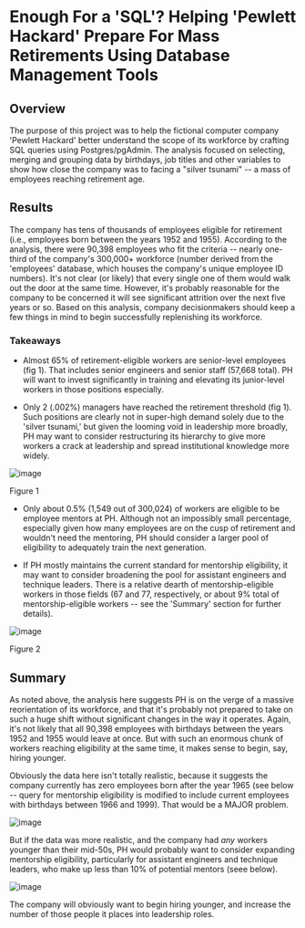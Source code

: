 # Enough For a 'SQL'? Helping 'Pewlett Hackard' Prepare For Mass Retirements Using Database Management Tools

## Overview
The purpose of this project was to help the fictional computer company 'Pewlett Hackard' better understand the scope of its workforce
by crafting SQL queries using Postgres/pgAdmin. The analysis focused on selecting, merging and grouping data by birthdays, job titles and other 
variables to show how close the company was to facing a "silver tsunami" -- a mass of employees reaching retirement age.

## Results
The company has tens of thousands of employees eligible for retirement (i.e., employees born between the years 1952 and 1955).
According to the analysis, there were 90,398 employees who fit the criteria -- nearly one-third of the company's 300,000+ workforce (number derived
from the 'employees' database, which houses the company's unique employee ID numbers). It's not clear (or likely) that every single one of them would
walk out the door at the same time. However, it's probably reasonable for the company to be concerned it will see significant attrition over the next
five years or so. Based on this analysis, company decisionmakers should keep a few things in mind to begin successfully replenishing its workforce.

### Takeaways

* Almost 65% of retirement-eligible workers are senior-level employees (fig 1). That includes senior engineers and senior staff (57,668 total). PH will want to invest
significantly in training and elevating its junior-level workers in those positions especially.

* Only 2 (.002%) managers have reached the retirement threshold (fig 1). Such positions are clearly not in super-high demand solely due to the 'silver tsunami,' but given the looming void in leadership more broadly, PH may want to consider restructuring its hierarchy to give more workers a crack at leadership and spread institutional knowledge more widely.

![image](https://user-images.githubusercontent.com/1015285/121822088-c6da7900-cc62-11eb-9eb0-a70474e179ea.png)

Figure 1

* Only about 0.5% (1,549 out of 300,024) of workers are eligible to be employee mentors at PH. Although not an impossibly small percentage, especially given how many employees are on the cusp of retirement and wouldn't need the mentoring, PH should consider a larger pool of eligibility to adequately train the next generation.

* If PH mostly maintains the current standard for mentorship eligibility, it may want to consider broadening the pool for assistant engineers and technique leaders. There
is a relative dearth of mentorship-eligible workers in those fields (67 and 77, respectively, or about 9% total of mentorship-eligible workers -- see the 'Summary' section for further details).

![image](https://user-images.githubusercontent.com/1015285/121822591-829ca800-cc65-11eb-84b5-61a85b155835.png)

Figure 2

## Summary

As noted above, the analysis here suggests PH is on the verge of a massive reorientation of its workforce, and that it's probably not prepared to take on
such a huge shift without significant changes in the way it operates. Again, it's not likely that all 90,398 employees with birthdays between the years 1952 and 1955 would
leave at once. But with such an enormous chunk of workers reaching eligibility at the same time, it makes sense to begin, say, hiring younger.

Obviously the data here isn't totally realistic, because it suggests the company currently has zero employees born after the year 1965 (see below -- query for mentorship eligibility is modified to include current employees with birthdays between 1966 and 1999). That would be a MAJOR problem. 

![image](https://user-images.githubusercontent.com/1015285/121823792-11f98980-cc6d-11eb-9a36-3dbf0e61d478.png)

But if the data was more realistic, and the company had *any* workers younger than their mid-50s, PH would probably want to consider expanding mentorship eligibility, particularly for assistant engineers and technique leaders, who make up less than 10% of potential mentors (seee below).

![image](https://user-images.githubusercontent.com/1015285/121823188-29cf0e80-cc69-11eb-905f-be2e316c08cf.png)

The company will obviously want to begin hiring younger, and increase the number of those people it places into leadership roles.
